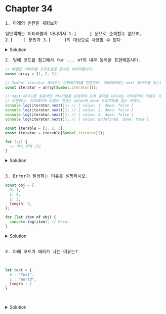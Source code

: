 # Chapter 34

<pre>1. 아래의 빈칸을 채워보자</pre>
<pre>일반객체는 이터러블이 아니여서 1.[     ] 문으로 순회할수 없으며,<br>2.[    ] 문법과 3.[     ]의 대상으로 사용할 수 없다</pre>

<details>
<summary>Solution</summary>
<strong>1.for...of<br>
2.스프레드<br>
3.배열 디스트럭처링(구조분해) 할당</strong>

<pre>※현재 객체 리터럴 내부에선 스프레드 문법의 사용을 허용한다!</pre>
</details>
<pre>2. 밑에 코드를 참고해서 for ... of의 내부 동작을 표현해봅시다.</pre>

```js
// 배열은 이터러블 프로토콜을 준수한 이터러블이다.
const array = [1, 2, 3];

// Symbol.iterator 메서드는 이터레이터를 반환한다. 이터레이터는 next 메서드를 갖는다.
const iterator = array[Symbol.iterator]();

// next 메서드를 호출하면 이터러블을 순회하며 순회 결과를 나타내는 이터레이터 리절트 객체를
// 반환한다. 이터레이터 리절트 객체는 value와 done 프로퍼티를 갖는 객체다.
console.log(iterator.next()); // { value: 1, done: false }
console.log(iterator.next()); // { value: 2, done: false }
console.log(iterator.next()); // { value: 3, done: false }
console.log(iterator.next()); // { value: undefined, done: true }
```

```js
const iterable = [1, 2, 3];
const iterator = iterable[Symbol.iterator]();

for (;;) {
  // 여기 안에 코드
}
```

<details>
  <summary>Solution</summary>
  <pre>for ... of문은 내부적으로 이터레이터의 next 메소드를 호출하여 이터러블을 순회하며
반환한 이터레이터 result 객체의 value 프로퍼티를 for ... of문의 변수로 할당한다고 합니당.</pre>

```js
// 이터러블
const iterable = [1, 2, 3];
const iterator = iterable[Symbol.iterator]();

for (;;) {
  // 이터레이터의 next 메서드를 호출하여 이터러블을 순회한다. 이때 next 메서드는 이터레이터 리절트 객체를 반환한다.
  const res = iterator.next();

  // next 메서드가 반환한 이터레이터 리절트 객체의 done 프로퍼티 값이 true이면 이터러블의 순회를 중단한다.
  if (res.done) break;

  // 이터레이터 리절트 객체의 value 프로퍼티 값을 item 변수에 할당한다.
  const item = res.value;
  console.log(item); // 1 2 3
}
```

</details>

<br>

<pre>3. Error가 발생하는 이유를 설명하시오.</pre>

```js
const obj = {
  0: 1,
  1: 2,
  2: 3,
  length: 3,
};

for (let item of obj) {
  console.log(item); // Error
}
```

<details>
  <summary>Solution</summary>
  <strong>TypeError: obj is not iterable</strong>
  <pre>obj는 인덱스로 프로퍼티 값에 접근할 수 있고 length 프로퍼티를 갖는 유사 배열 객체이다. 유사 배열 객체는 이터러블이 아닌 일반 객체이므로 for...of문으로 순회할 수 없다.</pre>
</details>
<br>
<pre>4. 아래 코드가 에러가 나는 이유는?</pre>
<pre>

```js
let test = {
  0 : "Test",
  1 : "World",
  length : 2
}
```
</pre>

<details>
<summary>Solution</summary>
<strong>*Tip 인덱스와 length 프로퍼티가 있는 객체는 유사배열이라고 한다. </strong><br><br>
<strong>일반 객체이므로 Symbol.iterator가 아니므로 에러가난다.</strong><br> 위코드를 Array.from 을 이용한다면 사용할 수 있다.
